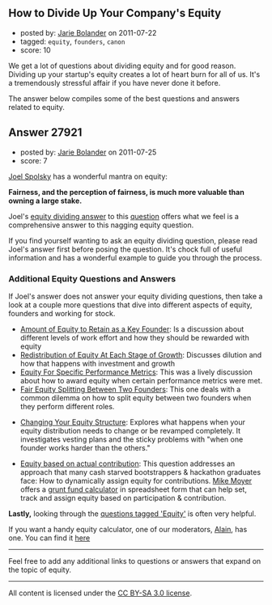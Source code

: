 ## How to Divide Up Your Company's Equity

- posted by: [Jarie Bolander](https://stackexchange.com/users/-1/585-jarie-bolander) on 2011-07-22
- tagged: `equity`, `founders`, `canon`
- score: 10

We get a lot of questions about dividing equity and for good reason. Dividing up your startup's equity creates a lot of heart burn for all of us. It's a tremendously stressful affair if you have never done it before.

The answer below compiles some of the best questions and answers related to equity.


## Answer 27921

- posted by: [Jarie Bolander](https://stackexchange.com/users/-1/585-jarie-bolander) on 2011-07-25
- score: 7

<p><a href="http://answers.onstartups.com/users/4335/joel-spolsky">Joel Spolsky</a> has a wonderful mantra on equity:</p>

<p><strong>Fairness, and the perception of fairness, is much more valuable than owning a large stake.</strong></p>

<p>Joel's <a href="http://answers.onstartups.com/questions/6949/forming-a-new-software-startup-how-do-i-allocate-ownership-fairly/23326#23326">equity dividing answer</a> to this <a href="http://answers.onstartups.com/questions/6949/forming-a-new-software-startup-how-do-i-allocate-ownership-fairly">question</a> offers what we feel is a comprehensive answer to this nagging equity question.</p>

<p>If you find yourself wanting to ask an equity dividing question, please read Joel's answer first before posing the question. It's chock full of useful information and has a wonderful example to guide you through the process.</p>

<h3>Additional Equity Questions and Answers</h3>

<p>If Joel's answer does not answer your equity dividing questions, then take a look at a couple more questions that dive into different aspects of equity, founders and working for stock.</p>

<ul>
<li><a href="http://answers.onstartups.com/questions/5421/whats-a-reasonable-amount-of-equity-to-retain-when-youre-the-key-founder">Amount of Equity to Retain as a Key Founder</a>: Is a discussion about different levels of work effort and how they should be rewarded with equity</li>
<li><a href="http://answers.onstartups.com/questions/2211/how-is-ownership-of-equity-re-distributed-at-each-stage-of-growth">Redistribution of Equity At Each Stage of Growth</a>: Discusses dilution and how that happens with investment and growth</li>
<li><a href="http://answers.onstartups.com/questions/27166/should-we-award-equity-based-on-specific-performance-metrics">Equity For Specific Performance Metrics</a>: This was a lively discussion about how to award equity when certain performance metrics were met.</li>
<li><a href="http://answers.onstartups.com/questions/6647/what-would-be-a-fair-equity-distribution-between-me-and-my-co-founder">Fair Equity Splitting Between Two Founders</a>: This one deals with a common dilemma on how to split equity between two founders when they perform different roles.</li>
<li><p><a href="http://answers.onstartups.com/questions/5729/how-to-best-resolve-current-problems-in-my-multiple-founder-startup">Changing Your Equity Structure</a>: Explores what happens when your equity distribution needs to change or be revamped completely. It investigates vesting plans and the sticky problems with "when one founder works harder than the others."</p></li>
<li><p><a href="http://answers.onstartups.com/questions/48695/should-initial-contribution-or-future-contribution-determine-equity-stake/48716">Equity based on actual contribution</a>: This question addresses an approach that many cash starved bootstrappers &amp; hackathon graduates face: How to dynamically assign equity for contributions. <a href="http://answers.onstartups.com/users/17640/mike-moyer">Mike Moyer</a> offers a <a href="http://www.slicingpie.com/the-grunt-fund-calculator/" rel="nofollow">grunt fund calculator</a> in spreadsheet form that can help set, track and assign equity based on participation &amp; contribution. </p></li>
</ul>

<p><strong>Lastly,</strong> looking through the <a href="http://answers.onstartups.com/questions/tagged/equity">questions tagged 'Equity'</a> is often very helpful.</p>

<p>If you want a handy equity calculator, one of our moderators, <a href="http://answers.onstartups.com/users/502/alain-raynaud">Alain</a>, has one. You can find it <a href="http://foundrs.com/calculator/index.php" rel="nofollow">here</a></p>

<hr>

<p>Feel free to add any additional links to questions or answers that expand on the topic of equity.</p>




---

All content is licensed under the [CC BY-SA 3.0 license](https://creativecommons.org/licenses/by-sa/3.0/).
